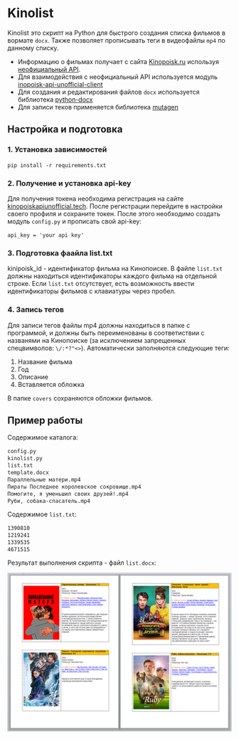 # Kinolist

Kinolist это скрипт на Python для быстрого создания списка фильмов в вормате `docx`. Также позволяет прописывать теги в видеофайлы `mp4` по данному списку.

* Информацию о фильмах получает с сайта [Kinopoisk.ru](https://www.kinopoisk.ru) используя [неофициальный API](https://kinopoiskapiunofficial.tech).
* Для взаимодействия с неофициальный API используется модуль [inopoisk-api-unofficial-client](https://github.com/masterWeber/kinopoisk-api-unofficial-client)
* Для создания и редактирования файлов `docx` используется библиотека [python-docx](https://github.com/python-openxml/python-docx)
* Для записи теков применяется библиотека [mutagen](https://mutagen.readthedocs.io/)

## Настройка и подготовка

### 1. Установка зависимостей
    pip install -r requirements.txt 

### 2. Получение и установка api-key
Для получения токена необходима регистрация на сайте
[kinopoiskapiunofficial.tech](hrrps://kinopoiskapiunofficial.tech). После регистрации перейдите в
настройки своего профиля и сохраните токен. После этого необходимо создать модуль `config.py` и прописать свой api-key:

    api_key = 'your api key'

### 3. Подготовка фаайла list.txt
kinipoisk_id - идентификатор фильма на Кинопоиске. В файле `list.txt` должны находиться идентификаторы каждого фильма на отдельной строке. Если `list.txt` отсутствует, есть возможность ввести идентификаторы фильмов с клавиатуры через пробел.

### 4. Запись тегов
Для записи тегов файлы mp4 должны находиться в папке с программой, и должны быть переименованы в соответиствии с названями на Кинопоиске (за исключением запрещенных спецвимволов: `\/:*?"<>`). Автоматически заполняются следующие теги:
1. Название фильма
2. Год
3. Описание
4. Вставляется обложка 

В папке `covers` сохраняются обложки фильмов. 

## Пример работы
Содержимое каталога:
```
config.py
kinolist.py
list.txt
template.docx
Параллельные матери.mp4
Пираты Последнее королевское сокровище.mp4
Помогите, я уменьшил своих друзей!.mp4
Руби, собака-спасатель.mp4
```

Содержимое `list.txt`:

    1390810
    1219241
    1339535
    4671515

Результат выполнения скрипта - файл `list.docx`:

![list.docx](./screens/list_example.png)












